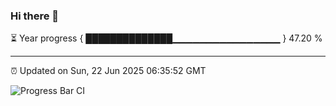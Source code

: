 ### Hi there 👋

⏳ Year progress { ██████████████▁▁▁▁▁▁▁▁▁▁▁▁▁▁▁▁ } 47.20 %

---

⏰ Updated on Sun, 22 Jun 2025 06:35:52 GMT

![Progress Bar CI](https://github.com/DhruviPatel157/GitHub-Actions-Demo/workflows/Progress%20Bar%20CI/badge.svg)
